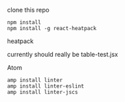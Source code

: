 clone this repo
```
npm install
npm install -g react-heatpack
```
heatpack <file>

currently <file> should really be table-test.jsx

Atom
```
amp install linter
amp install linter-eslint
amp install linter-jscs
```
